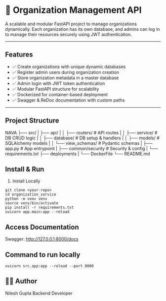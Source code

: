# 🏢 Organization Management API

A scalable and modular FastAPI project to manage organizations dynamically. Each organization has its own database, and admins can log in to manage their resources securely using JWT authentication.

---

## Features

- ✅ Create organizations with unique dynamic databases
- ✅ Register admin users during organization creation
- ✅ Store organization metadata in a master database
- ✅ Admin login with JWT token authentication
- ✅ Modular FastAPI structure for scalability
- ✅ Dockerized for container-based deployment
- ✅ Swagger & ReDoc documentation with custom paths

---

## Project Structure
NAVA
├── src/
|   ├── api/
|   │    ├── routers/ # API routes
|   │    ├── service/ # DB CRUD logic
|   │    ├── database/ # DB setup & handlers
|   │    ├── models/ # SQLAlchemy models
|   │    └── view_schemas/ # Pydantic schemas
|   ├── app.py # App entrypoint
|   ├── common/security # Security & config
|   └── requirements.txt
├── deployments
|       └── DockerFile
└── README.md




## Install & Run

1. Install Locally

```
git clone <your-repo>
cd organization_service
python -m venv venv
source venv/bin/activate
pip install -r requirements.txt
uvicorn app.main:app --reload
```

## Access Documentation
Swagger: http://127.0.0.1:8000/docs

## Command to run locally
```
uvicorn src.app:app --reload --port 8000
```


## 🧑‍💻 Author
Nilesh Gupta
Backend Developer